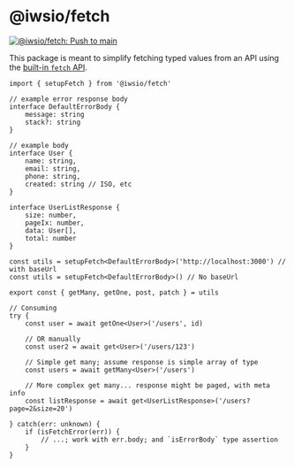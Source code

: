 # @iwsio/fetch

[![@iwsio/fetch: Push to main](https://github.com/iwsllc/shared-public-packages/actions/workflows/fetch-push-main.yaml/badge.svg)](https://github.com/iwsllc/shared-public-packages/actions/workflows/fetch-push-main.yaml)

This package is meant to simplify fetching typed values from an API using the [built-in `fetch` API](https://developer.mozilla.org/en-US/docs/Web/API/Fetch_API).

```tsx
import { setupFetch } from '@iwsio/fetch'

// example error response body
interface DefaultErrorBody {
	message: string
	stack?: string
}

// example body
interface User {
	name: string,
	email: string,
	phone: string,
	created: string // ISO, etc
}

interface UserListResponse {
	size: number,
	pageIx: number,
	data: User[],
	total: number
}

const utils = setupFetch<DefaultErrorBody>('http://localhost:3000') // with baseUrl
const utils = setupFetch<DefaultErrorBody>() // No baseUrl

export const { getMany, getOne, post, patch } = utils

// Consuming
try {
	const user = await getOne<User>('/users', id)

	// OR manually
	const user2 = await get<User>('/users/123')

	// Simple get many; assume response is simple array of type
	const users = await getMany<User>('/users')

	// More complex get many... response might be paged, with meta info
	const listResponse = await get<UserListResponse>('/users?page=2&size=20')

} catch(err: unknown) {
	if (isFetchError(err)) {
		// ...; work with err.body; and `isErrorBody` type assertion
	}
}
```

